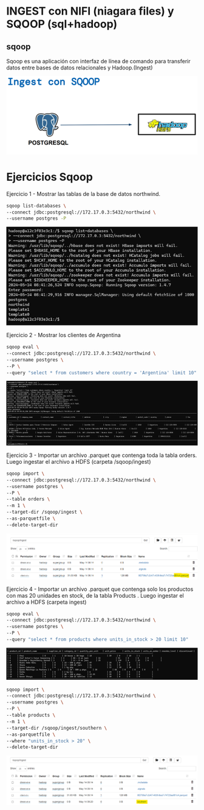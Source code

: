 # INGEST con NIFI (niagara files) y SQOOP (sql+hadoop)


## sqoop

Sqoop es una aplicación con interfaz de línea de comando para transferir datos entre bases de datos relacionales y Hadoop.(Ingest)

![[imagen1](./Clase 4_Ingest Nifi y Sqoop/ingest sqoop.png)](https://github.com/GermanPLS/Bootcamp-Data-Engineering-----EDVai/blob/d3bef356fb838f7574e5aa6703bd39e724be83fa/Clase%204_Ingest%20Nifi%20y%20Sqoop/ingest%20sqoop.png)

Ejercicios Sqoop
================

Ejercicio 1 - Mostrar las tablas de la base de datos northwind.

```sh
sqoop list-databases \
--connect jdbc:postgresql://172.17.0.3:5432/northwind \
--username postgres -P
```
![[imagen2](./Clase 4_Ingest Nifi y Sqoop/e1.png)](https://github.com/GermanPLS/Bootcamp-Data-Engineering-----EDVai/blob/d3bef356fb838f7574e5aa6703bd39e724be83fa/Clase%204_Ingest%20Nifi%20y%20Sqoop/e1.png)



Ejercicio 2 - Mostrar los clientes de Argentina

```sh
sqoop eval \
--connect jdbc:postgresql://172.17.0.3:5432/northwind \
--username postgres \
--P \
--query "select * from customers where country = 'Argentina' limit 10"
```
![[imagen3](./Clase 4_Ingest Nifi y Sqoop/e2.png)](https://github.com/GermanPLS/Bootcamp-Data-Engineering-----EDVai/blob/d3bef356fb838f7574e5aa6703bd39e724be83fa/Clase%204_Ingest%20Nifi%20y%20Sqoop/e2.png)


Ejercicio 3 - Importar un archivo .parquet que contenga toda la tabla orders. Luego ingestar el
archivo a HDFS (carpeta /sqoop/ingest)

```sh
sqoop import \
--connect jdbc:postgresql://172.17.0.3:5432/northwind \
--username postgres \
--P \
--table orders \
--m 1 \
--target-dir /sqoop/ingest \
--as-parquetfile \
--delete-target-dir
```

![[imagen4](./Clase 4_Ingest Nifi y Sqoop/e3.png)](https://github.com/GermanPLS/Bootcamp-Data-Engineering-----EDVai/blob/d3bef356fb838f7574e5aa6703bd39e724be83fa/Clase%204_Ingest%20Nifi%20y%20Sqoop/e3.png)



Ejercicio 4 -  Importar un archivo .parquet que contenga solo los productos con mas 20 unidades en
stock, de la tabla Products . Luego ingestar el archivo a HDFS (carpeta ingest)

```sh
sqoop eval \
--connect jdbc:postgresql://172.17.0.3:5432/northwind \
--username postgres \
--P \
--query "select * from products where units_in_stock > 20 limit 10"

```
![[imagen5](./Clase 4_Ingest Nifi y Sqoop/e4.png)](https://github.com/GermanPLS/Bootcamp-Data-Engineering-----EDVai/blob/d3bef356fb838f7574e5aa6703bd39e724be83fa/Clase%204_Ingest%20Nifi%20y%20Sqoop/e4.png)

```sh
sqoop import \
--connect jdbc:postgresql://172.17.0.3:5432/northwind \
--username postgres \
--P \
--table products \
--m 1 \
--target-dir /sqoop/ingest/southern \
--as-parquetfile \
--where "units_in_stock > 20" \
--delete-target-dir
```

![[imagen6](./Clase 4_Ingest Nifi y Sqoop/e41.png)](https://github.com/GermanPLS/Bootcamp-Data-Engineering-----EDVai/blob/d3bef356fb838f7574e5aa6703bd39e724be83fa/Clase%204_Ingest%20Nifi%20y%20Sqoop/e41.png)
